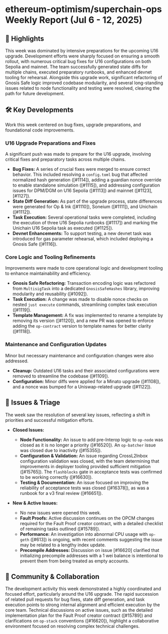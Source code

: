 # ethereum-optimism/superchain-ops Weekly Report (Jul 6 - 12, 2025)

## 🚀 Highlights
This week was dominated by intensive preparations for the upcoming U16 upgrade. Development efforts were sharply focused on ensuring a smooth rollout, with numerous critical bug fixes for U16 configurations on both Sepolia and mainnet. The team successfully generated state diffs for multiple chains, executed preparatory runbooks, and enhanced devnet tooling for rehearsal. Alongside this upgrade work, significant refactoring of Gnosis Safe logic improved codebase modularity, and several long-standing issues related to node functionality and testing were resolved, clearing the path for future development.

## 🛠️ Key Developments
Work this week centered on bug fixes, upgrade preparations, and foundational code improvements.

### U16 Upgrade Preparations and Fixes
A significant push was made to prepare for the U16 upgrade, involving critical fixes and preparatory tasks across multiple chains.
- **Bug Fixes:** A series of crucial fixes were merged to ensure correct behavior. This included resolving a `config.toml` bug that affected normalized hash generation ([#1114]), adding a guardian nonce override to enable standalone simulation ([#1115]), and addressing configuration issues for DPM/DGM on U16 Sepolia ([#1113]) and mainnet ([#1123], [#1127]).
- **State Diff Generation:** As part of the upgrade process, state differences were generated for Op & Ink ([#1110]), Soneium ([#1111]), and Unichain ([#1112]).
- **Task Execution:** Several operational tasks were completed, including the execution of three U16 Sepolia runbooks ([#1117]) and marking the Unichain U16 Sepolia task as executed ([#1125]).
- **Devnet Enhancements:** To support testing, a new devnet task was introduced for gas parameter rehearsal, which included deploying a Gnosis Safe ([#1116]).

### Core Logic and Tooling Refinements
Improvements were made to core operational logic and development tooling to enhance maintainability and efficiency.
- **Gnosis Safe Refactoring:** Transaction encoding logic was refactored from `MultisigTask` into a dedicated `GnosisSafeHashes` library, improving modularity and reusability ([#1092]).
- **Task Execution:** A change was made to disable nonce checks on nested `just execute` commands, streamlining complex task execution ([#1119]).
- **Template Management:** A fix was implemented to rename a template by removing its version ([#1120]), and a new PR was opened to enforce adding the `op-contract` version to template names for better clarity ([#1118]).

### Maintenance and Configuration Updates
Minor but necessary maintenance and configuration changes were also addressed.
- **Cleanup:** Outdated U16 tasks and their associated configurations were removed to streamline the codebase ([#1109]).
- **Configuration:** Minor diffs were applied for a Minato upgrade ([#1108]), and a nonce was bumped for a Uniswap-related upgrade ([#1122]).

## 🐛 Issues & Triage
The week saw the resolution of several key issues, reflecting a shift in priorities and successful mitigation efforts.

- **Closed Issues:**
    - **Node Functionality:** An issue to add pre-Interop logic to `op-node` was closed as it is no longer a priority ([#16520]). An `op-batcher` issue was closed due to inactivity ([#15355]).
    - **Configuration & Validation:** An issue regarding CrossL2Inbox configuration validation was closed, with the team determining that improvements in deployer tooling provided sufficient mitigation ([#15765]). The `flashblocks` gate in acceptance tests was confirmed to be working correctly ([#16630]).
    - **Testing & Documentation:** An issue focused on improving the reliability of acceptance tests was closed ([#16378]), as was a runbook for a v3 final review ([#16651]).

- **New & Active Issues:**
    - No new issues were opened this week.
    - **Fault Proofs:** Active discussion continues on the OPCM changes required for the Fault Proof creator contract, with a detailed checklist of remaining tasks outlined ([#15789]).
    - **Performance:** An investigation into abnormal CPU usage with `op-geth` ([#613]) is ongoing, with recent comments suggesting the issue may be related to a lengthy index update.
    - **Precompile Addresses:** Discussion on issue [#16620] clarified that initializing precompile addresses with a 1 wei balance is intentional to prevent them from being treated as empty accounts.

## 💬 Community & Collaboration
The development activity this week demonstrated a highly coordinated and focused effort, particularly around the U16 upgrade. The rapid succession of related pull requests for bug fixes, state diff generation, and task execution points to strong internal alignment and efficient execution by the core team. Technical discussions on active issues, such as the detailed implementation plan for the Fault Proof creator contract ([#15789]) and clarifications on `op-stack` conventions ([#16620]), highlight a collaborative environment focused on resolving complex technical challenges.